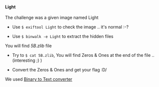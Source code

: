 #### Light

The challenge was a given image named Light

- Use `$ exiftool Light` to check the image .. it's normal :-?

- Use `$ binwalk -e Light` to extract the hidden files

You will find *5B.zlib* file

- Try to `$ cat 5B.zlib`, You will find Zeros & Ones at the end of the file .. (interesting ;) )

- Convert the Zeros & Ones and get your flag \:D/

We used [Binary to Text converter](https://www.rapidtables.com/convert/number/binary-to-ascii.html)
